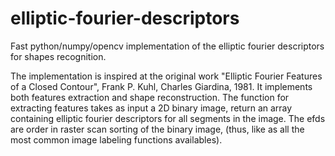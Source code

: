 elliptic-fourier-descriptors
============================

Fast python/numpy/opencv implementation of the elliptic fourier descriptors for shapes recognition.

The implementation is inspired at the original work "Elliptic Fourier Features of a Closed Contour", Frank P. Kuhl, Charles Giardina, 1981. It implements both features extraction and shape reconstruction.
The function for extracting features takes as input a 2D binary image, return an array containing elliptic fourier descriptors for all segments in the image. The efds are order in raster scan sorting of the binary image, (thus, like as all the most common image labeling functions availables).
